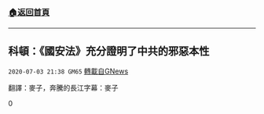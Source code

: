 ###  [:house:返回首頁](https://github.com/ourhimalayas/txt)
---

## 科頓：《國安法》充分證明了中共的邪惡本性
`2020-07-03 21:38 GM65` [轉載自GNews](https://gnews.org/zh-hant/253320/)

翻譯：麥子，奔騰的長江字幕：麥子
 
0
